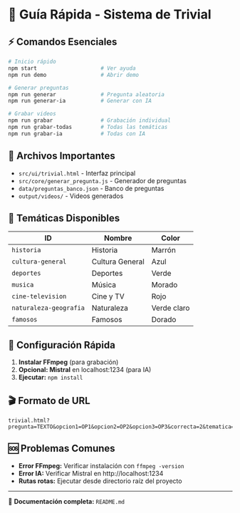 # 🚀 Guía Rápida - Sistema de Trivial

## ⚡ Comandos Esenciales

```bash
# Inicio rápido
npm start                    # Ver ayuda
npm run demo                 # Abrir demo

# Generar preguntas  
npm run generar              # Pregunta aleatoria
npm run generar-ia           # Generar con IA

# Grabar videos
npm run grabar               # Grabación individual
npm run grabar-todas         # Todas las temáticas
npm run grabar-ia            # Todas con IA
```

## 📁 Archivos Importantes

- `src/ui/trivial.html` - Interfaz principal
- `src/core/generar_pregunta.js` - Generador de preguntas
- `data/preguntas_banco.json` - Banco de preguntas
- `output/videos/` - Videos generados

## 🎯 Temáticas Disponibles

| ID | Nombre | Color |
|---|---|---|
| `historia` | Historia | Marrón |
| `cultura-general` | Cultura General | Azul |
| `deportes` | Deportes | Verde |
| `musica` | Música | Morado |
| `cine-television` | Cine y TV | Rojo |
| `naturaleza-geografia` | Naturaleza | Verde claro |
| `famosos` | Famosos | Dorado |

## 🔧 Configuración Rápida

1. **Instalar FFmpeg** (para grabación)
2. **Opcional: Mistral** en localhost:1234 (para IA)
3. **Ejecutar:** `npm install`

## 🎬 Formato de URL

```
trivial.html?pregunta=TEXTO&opcion1=OP1&opcion2=OP2&opcion3=OP3&correcta=2&tematica=historia
```

## 🆘 Problemas Comunes

- **Error FFmpeg:** Verificar instalación con `ffmpeg -version`
- **Error IA:** Verificar Mistral en http://localhost:1234
- **Rutas rotas:** Ejecutar desde directorio raíz del proyecto

---
📖 **Documentación completa:** `README.md`
